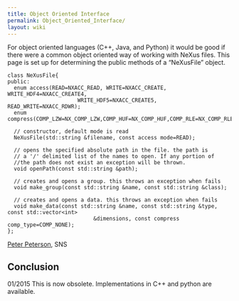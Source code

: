 ```yaml
---
title: Object Oriented Interface
permalink: Object_Oriented_Interface/
layout: wiki
---
```


For object oriented languages (C++, Java, and Python) it would be good
if there were a common object oriented way of working with NeXus files.
This page is set up for determining the public methods of a “NeXusFile”
object.

    class NeXusFile{
    public:
      enum access(READ=NXACC_READ, WRITE=NXACC_CREATE, WRITE_HDF4=NXACC_CREATE4, 
                          WRITE_HDF5=NXACC_CREATE5, READ_WRITE=NXACC_RDWR);
      enum compress(COMP_LZW=NX_COMP_LZW,COMP_HUF=NX_COMP_HUF,COMP_RLE=NX_COMP_RLE,COMP_NONE);

      // constructor, default mode is read
      NeXusFile(std::string &filename, const access mode=READ);

      // opens the specified absolute path in the file. the path is 
      // a '/' delimited list of the names to open. If any portion of 
      //the path does not exist an exception will be thrown.
      void openPath(const std::string &path);
      
      // creates and opens a group. this throws an exception when fails
      void make_group(const std::string &name, const std::string &class);

      // creates and opens a data. this throws an exception when fails
      void make_data(const std::string &name, const std::string &type, const std::vector<int> 
                               &dimensions, const compress comp_type=COMP_NONE);
    };

[Peter Peterson](User%3APfpeterson "wikilink"), SNS

Conclusion
----------

01/2015 This is now obsolete. Implementations in C++ and python are
available.
